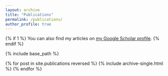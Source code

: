 ```yaml
---
layout: archive
title: "Publications"
permalink: /publications/
author_profile: true
---
```


{% if 1 %}
  You can also find my articles on <a href="https://scholar.google.com.hk/citations?hl=en&pli=1&user=80uJ64gAAAAJ">my Google Scholar profile</a>.
{% endif %}

{% include base_path %}

{% for post in site.publications reversed %}
  {% include archive-single.html %}
{% endfor %}
